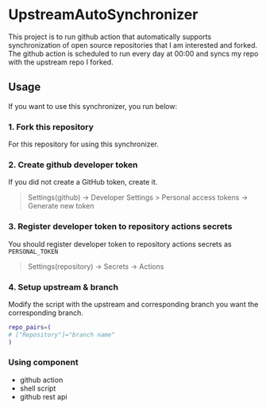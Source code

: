 # UpstreamAutoSynchronizer
This project is to run github action that automatically supports synchronization of open source repositories that I am interested and forked.<br>
The github action is scheduled to run every day at 00:00 and syncs my repo with the upstream repo I forked.

## Usage

If you want to use this synchronizer, you run below:

### 1. Fork this repository
For this repository for using this synchronizer.

### 2. Create github developer token
If you did not create a GitHub token, create it.
> Settings(github) -> Developer Settings > Personal access tokens -> Generate new token

### 3. Register developer token to repository actions secrets
You should register developer token to repository actions secrets as `PERSONAL_TOKEN`
> Settings(repository) -> Secrets -> Actions

### 4. Setup upstream & branch
Modify the script with the upstream and corresponding branch you want the corresponding branch.
```sh
repo_pairs=(
# ["Repository"]="branch name"
)
```


### Using component
- github action
- shell script
- github rest api
